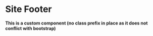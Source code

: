 # Site Footer

**This is a custom component (no class prefix in place as it does not conflict with bootstrap)**
